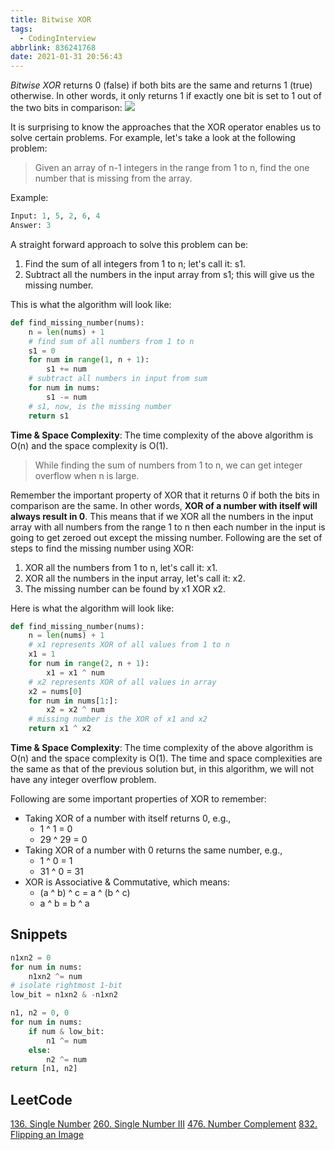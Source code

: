 ```yaml
---
title: Bitwise XOR
tags:
  - CodingInterview
abbrlink: 836241768
date: 2021-01-31 20:56:43
---
```

_Bitwise XOR_ returns 0 (false) if both bits are the same and returns 1 (true) otherwise. In other words, it only returns 1 if exactly one bit is set to 1 out of the two bits in comparison:
![](https://raw.githubusercontent.com/necusjz/p/master/CodingInterview/educative/04.png)

It is surprising to know the approaches that the XOR operator enables us to solve certain problems. For example, let's take a look at the following problem:
> Given an array of n-1 integers in the range from 1 to n, find the one number that is missing from the array.

Example:
```python
Input: 1, 5, 2, 6, 4
Answer: 3
```

A straight forward approach to solve this problem can be:
1. Find the sum of all integers from 1 to n; let's call it: s1.
2. Subtract all the numbers in the input array from s1; this will give us the missing number.

<!--more-->
This is what the algorithm will look like:
```python
def find_missing_number(nums):
    n = len(nums) + 1
    # find sum of all numbers from 1 to n
    s1 = 0
    for num in range(1, n + 1):
        s1 += num
    # subtract all numbers in input from sum
    for num in nums:
        s1 -= num
    # s1, now, is the missing number
    return s1
```

**Time & Space Complexity**: The time complexity of the above algorithm is O(n) and the space complexity is O(1).

> While finding the sum of numbers from 1 to n, we can get integer overflow when n is large.

Remember the important property of XOR that it returns 0 if both the bits in comparison are the same. In other words, **XOR of a number with itself will always result in 0**. This means that if we XOR all the numbers in the input array with all numbers from the range 1 to n then each number in the input is going to get zeroed out except the missing number. Following are the set of steps to find the missing number using XOR:
1. XOR all the numbers from 1 to n, let's call it: x1.
2. XOR all the numbers in the input array, let's call it: x2.
3. The missing number can be found by x1 XOR x2.

Here is what the algorithm will look like:
```python
def find_missing_number(nums):
    n = len(nums) + 1
    # x1 represents XOR of all values from 1 to n
    x1 = 1
    for num in range(2, n + 1):
        x1 = x1 ^ num
    # x2 represents XOR of all values in array
    x2 = nums[0]
    for num in nums[1:]:
        x2 = x2 ^ num
    # missing number is the XOR of x1 and x2
    return x1 ^ x2
```

**Time & Space Complexity**: The time complexity of the above algorithm is O(n) and the space complexity is O(1). The time and space complexities are the same as that of the previous solution but, in this algorithm, we will not have any integer overflow problem.

Following are some important properties of XOR to remember:
- Taking XOR of a number with itself returns 0, e.g.,
    - 1 ^ 1 = 0
    - 29 ^ 29 = 0
- Taking XOR of a number with 0 returns the same number, e.g.,
    - 1 ^ 0 = 1
    - 31 ^ 0 = 31
- XOR is Associative & Commutative, which means:
    - (a ^ b) ^ c = a ^ (b ^ c)
    - a ^ b = b ^ a

## Snippets
```python
n1xn2 = 0
for num in nums:
    n1xn2 ^= num
# isolate rightmost 1-bit
low_bit = n1xn2 & -n1xn2

n1, n2 = 0, 0
for num in nums:
    if num & low_bit:
        n1 ^= num
    else:
        n2 ^= num
return [n1, n2]
```

## LeetCode
[136. Single Number](https://leetcode.com/problems/single-number/)
[260. Single Number III](https://leetcode.com/problems/single-number-iii/)
[476. Number Complement](https://leetcode.com/problems/number-complement/)
[832. Flipping an Image](https://leetcode.com/problems/flipping-an-image/)
